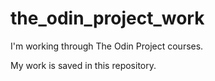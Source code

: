 # the_odin_project_work

I'm working through The Odin Project courses.

My work is saved in this repository.